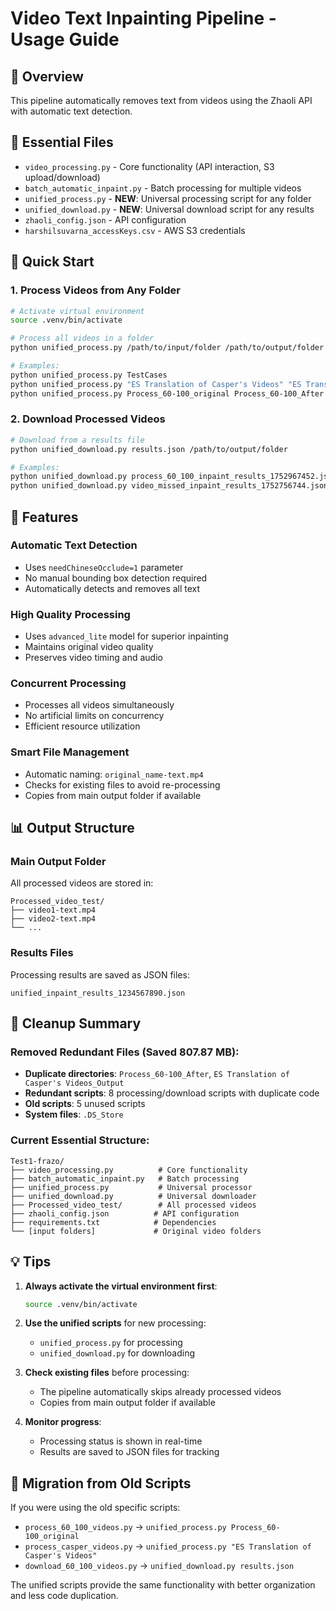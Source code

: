 # Video Text Inpainting Pipeline - Usage Guide

## 🎯 Overview
This pipeline automatically removes text from videos using the Zhaoli API with automatic text detection.

## 📁 Essential Files
- `video_processing.py` - Core functionality (API interaction, S3 upload/download)
- `batch_automatic_inpaint.py` - Batch processing for multiple videos
- `unified_process.py` - **NEW**: Universal processing script for any folder
- `unified_download.py` - **NEW**: Universal download script for any results
- `zhaoli_config.json` - API configuration
- `harshilsuvarna_accessKeys.csv` - AWS S3 credentials

## 🚀 Quick Start

### 1. Process Videos from Any Folder
```bash
# Activate virtual environment
source .venv/bin/activate

# Process all videos in a folder
python unified_process.py /path/to/input/folder /path/to/output/folder

# Examples:
python unified_process.py TestCases
python unified_process.py "ES Translation of Casper's Videos" "ES Translation of Casper's Videos_Output"
python unified_process.py Process_60-100_original Process_60-100_After
```

### 2. Download Processed Videos
```bash
# Download from a results file
python unified_download.py results.json /path/to/output/folder

# Examples:
python unified_download.py process_60_100_inpaint_results_1752967452.json Process_60-100_After
python unified_download.py video_missed_inpaint_results_1752756744.json Video_Missed_Output
```

## 🔧 Features

### Automatic Text Detection
- Uses `needChineseOcclude=1` parameter
- No manual bounding box detection required
- Automatically detects and removes all text

### High Quality Processing
- Uses `advanced_lite` model for superior inpainting
- Maintains original video quality
- Preserves video timing and audio

### Concurrent Processing
- Processes all videos simultaneously
- No artificial limits on concurrency
- Efficient resource utilization

### Smart File Management
- Automatic naming: `original_name-text.mp4`
- Checks for existing files to avoid re-processing
- Copies from main output folder if available

## 📊 Output Structure

### Main Output Folder
All processed videos are stored in:
```
Processed_video_test/
├── video1-text.mp4
├── video2-text.mp4
└── ...
```

### Results Files
Processing results are saved as JSON files:
```
unified_inpaint_results_1234567890.json
```

## 🧹 Cleanup Summary

### Removed Redundant Files (Saved 807.87 MB):
- **Duplicate directories**: `Process_60-100_After`, `ES Translation of Casper's Videos_Output`
- **Redundant scripts**: 8 processing/download scripts with duplicate code
- **Old scripts**: 5 unused scripts
- **System files**: `.DS_Store`

### Current Essential Structure:
```
Test1-frazo/
├── video_processing.py          # Core functionality
├── batch_automatic_inpaint.py   # Batch processing
├── unified_process.py           # Universal processor
├── unified_download.py          # Universal downloader
├── Processed_video_test/        # All processed videos
├── zhaoli_config.json          # API configuration
├── requirements.txt            # Dependencies
└── [input folders]             # Original video folders
```

## 💡 Tips

1. **Always activate the virtual environment first**:
   ```bash
   source .venv/bin/activate
   ```

2. **Use the unified scripts** for new processing:
   - `unified_process.py` for processing
   - `unified_download.py` for downloading

3. **Check existing files** before processing:
   - The pipeline automatically skips already processed videos
   - Copies from main output folder if available

4. **Monitor progress**:
   - Processing status is shown in real-time
   - Results are saved to JSON files for tracking

## 🔄 Migration from Old Scripts

If you were using the old specific scripts:
- `process_60_100_videos.py` → `unified_process.py Process_60-100_original`
- `process_casper_videos.py` → `unified_process.py "ES Translation of Casper's Videos"`
- `download_60_100_videos.py` → `unified_download.py results.json`

The unified scripts provide the same functionality with better organization and less code duplication. 